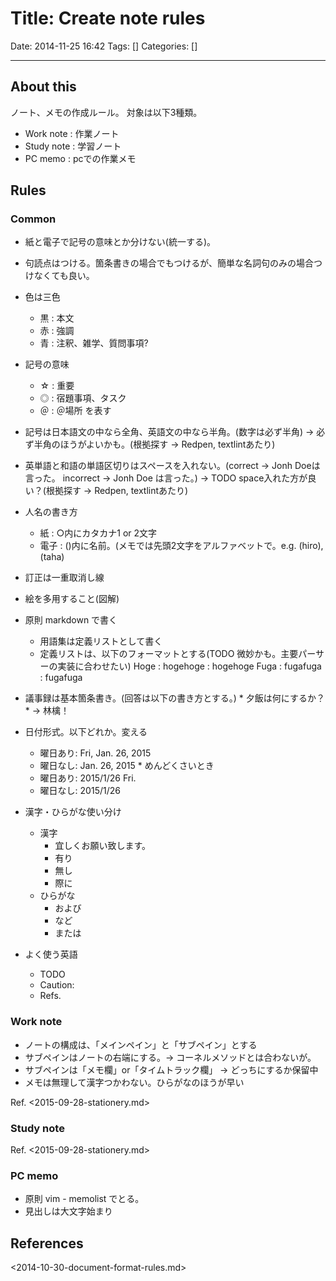 # Title: Create note rules

Date: 2014-11-25 16:42
Tags: []
Categories: []

---

## About this

ノート、メモの作成ルール。
対象は以下3種類。

* Work note : 作業ノート
* Study note : 学習ノート
* PC memo : pcでの作業メモ

## Rules

### Common

* 紙と電子で記号の意味とか分けない(統一する)。
* 句読点はつける。箇条書きの場合でもつけるが、簡単な名詞句のみの場合つけなくても良い。
* 色は三色
    * 黒 : 本文
    * 赤 : 強調
    * 青 : 注釈、雑学、質問事項?
* 記号の意味
    * ☆ : 重要
    * ◎ : 宿題事項、タスク
    * ＠ : ＠場所 を表す

* 記号は日本語文の中なら全角、英語文の中なら半角。(数字は必ず半角) -> 必ず半角のほうがよいかも。(根拠探す -> Redpen, textlintあたり)
* 英単語と和語の単語区切りはスペースを入れない。(correct -> Jonh Doeは言った。 incorrect -> Jonh Doe は言った。) -> TODO space入れた方が良い？(根拠探す -> Redpen, textlintあたり)
* 人名の書き方
    * 紙 : ○内にカタカナ1 or 2文字
    * 電子 : ()内に名前。(メモでは先頭2文字をアルファベットで。e.g. (hiro), (taha)
* 訂正は一重取消し線
* 絵を多用すること(図解)
* 原則 markdown で書く
    * 用語集は定義リストとして書く
    * 定義リストは、以下のフォーマットとする(TODO 微妙かも。主要パーサーの実装に合わせたい)
            Hoge
            : hogehoge
            : hogehoge
            Fuga
            : fugafuga
            : fugafuga
* 議事録は基本箇条書き。(回答は以下の書き方とする。)
        * 夕飯は何にするか？
            * -> 林檎！
* 日付形式。以下どれか。変える
    * 曜日あり: Fri, Jan. 26, 2015
    * 曜日なし: Jan. 26, 2015
    \* めんどくさいとき
    * 曜日あり: 2015/1/26 Fri.
    * 曜日なし: 2015/1/26
* 漢字・ひらがな使い分け
    * 漢字
        * 宜しくお願い致します。
        * 有り
        * 無し
        * 際に
    * ひらがな
        * および
        * など
        * または
* よく使う英語
    * TODO
    * Caution:
    * Refs.

### Work note

* ノートの構成は、「メインペイン」と「サブペイン」とする
* サブペインはノートの右端にする。-> コーネルメソッドとは合わないが。
* サブペインは「メモ欄」or「タイムトラック欄」 -> どっちにするか保留中
* メモは無理して漢字つかわない。ひらがなのほうが早い

Ref. <2015-09-28-stationery.md>

### Study note

Ref. <2015-09-28-stationery.md>

### PC memo

* 原則 vim - memolist でとる。
* 見出しは大文字始まり

## References

<2014-10-30-document-format-rules.md>

